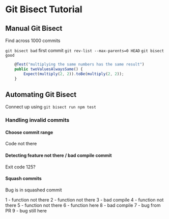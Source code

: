 # Git Bisect Tutorial

## Manual Git Bisect

Find across 1000 commits

`git bisect bad`
first commit `git rev-list --max-parents=0 HEAD`
`git bisect good`

```typescript
    @Test("multiplying the same numbers has the same result")
    public twoValuesAlwaysSame() {
        Expect(multiply(2, 2)).toBe(multiply(2, 2));
    }
```

## Automating Git Bisect

Connect up using `git bisect run npm test`

### Handling invalid commits

#### Choose commit range

Code not there

#### Detecting feature not there / bad compile commit

Exit code 125?

#### Squash commits

Bug is in squashed commit


1 - function not there
2 - function not there
3 - bad compile
4 - function not there
5 - function not there
6 - function here
8 - bad compile
7 - bug from PR
9 - bug still here
